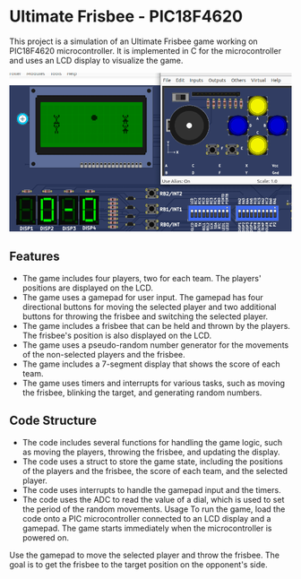 # Ultimate Frisbee - PIC18F4620
This project is a simulation of an Ultimate Frisbee game working on PIC18F4620 microcontroller.
It is implemented in C for the microcontroller and uses an LCD display to visualize the game.

![Gameplay](Gameplay.gif)

## Features
* The game includes four players, two for each team. The players' positions are displayed on the LCD.
* The game uses a gamepad for user input. The gamepad has four directional buttons for moving the selected player and two additional buttons for throwing the frisbee and switching the selected player.
* The game includes a frisbee that can be held and thrown by the players. The frisbee's position is also displayed on the LCD.
* The game uses a pseudo-random number generator for the movements of the non-selected players and the frisbee.
* The game includes a 7-segment display that shows the score of each team.
* The game uses timers and interrupts for various tasks, such as moving the frisbee, blinking the target, and generating random numbers.
## Code Structure
* The code includes several functions for handling the game logic, such as moving the players, throwing the frisbee, and updating the display.
* The code uses a struct to store the game state, including the positions of the players and the frisbee, the score of each team, and the selected player.
* The code uses interrupts to handle the gamepad input and the timers.
* The code uses the ADC to read the value of a dial, which is used to set the period of the random movements.
Usage
To run the game, load the code onto a PIC microcontroller connected to an LCD display and a gamepad. The game starts immediately when the microcontroller is powered on.

Use the gamepad to move the selected player and throw the frisbee. The goal is to get the frisbee to the target position on the opponent's side.
